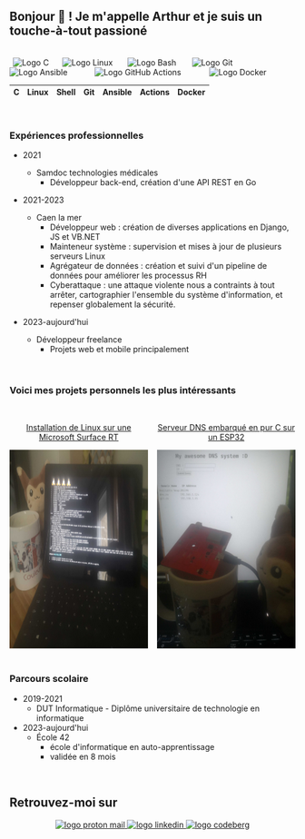 ## Bonjour 👋 ! Je m'appelle Arthur et je suis un touche-à-tout passioné

<br/>

<div style="display: inline;">
<img width="2" />
<img src="https://cdn.jsdelivr.net/gh/devicons/devicon/icons/c/c-original.svg" height="30" alt="Logo C"  />
<img width="16" />
<img src="https://cdn.jsdelivr.net/gh/devicons/devicon/icons/linux/linux-original.svg" height="30" alt="Logo Linux"  />
<img width="18" />
<img src="https://cdn.jsdelivr.net/gh/devicons/devicon/icons/bash/bash-original.svg" height="30" alt="Logo Bash"  />
<img width="20" />
<img src="https://cdn.jsdelivr.net/gh/devicons/devicon/icons/git/git-original.svg" height="30" alt="Logo Git"  />
<img width="24" />
<img src="https://cdn.jsdelivr.net/gh/devicons/devicon/icons/ansible/ansible-original.svg" height="30" alt="Logo Ansible"  />
<img width="40" />
<img src="https://cdn.jsdelivr.net/gh/devicons/devicon/icons/githubactions/githubactions-original.svg" height="30" alt="Logo GitHub Actions"  />
<img width="42" />
<img src="https://cdn.jsdelivr.net/gh/devicons/devicon/icons/docker/docker-original.svg" height="30" alt="Logo Docker"  />
</div>

| C | Linux | Shell | Git | Ansible | Actions | Docker |
|---|---|---|---|---|---|---|

<br/>

### Expériences professionnelles

 - 2021 
    - Samdoc technologies médicales
        - Développeur back-end, création d'une API REST en Go

 - 2021-2023
   - Caen la mer
     - Développeur web : création de diverses applications en Django, JS et VB.NET
     - Mainteneur système : supervision et mises à jour de plusieurs serveurs Linux
     - Agrégateur de données : création et suivi d'un pipeline de données pour améliorer les processus RH
     - Cyberattaque : une attaque violente nous a contraints à tout arrêter, cartographier l'ensemble du système d'information, et repenser globalement la sécurité.

 - 2023-aujourd'hui
    - Développeur freelance
      - Projets web et mobile principalement

<br/>

### Voici mes projets personnels les plus intéressants

<br/>

<div style="display: grid; grid-template-columns: repeat(2, 1fr); text-align: center; row-gap: 2rem; column-gap: 1rem;">
  <div>
    <a href="https://github.com/boyreau/Linux_Surface_RT">
      <p> Installation de Linux sur une Microsoft Surface RT </p>
      <img height="350px" src="https://github.com/boyreau/boyreau/blob/main/imgs/Linux_Surface_RT.jpg?raw=true"/>
    </a>
  </div>
  
  <div>
    <a href="https://github.com/boyreau/esp32-dns">
      <p> Serveur DNS embarqué en pur C sur un ESP32 </p>
      <img height="350px" src="https://github.com/boyreau/boyreau/blob/main/imgs/ESP32_DNS.jpg?raw=true"/>
    </a>
  </div>
</div>

<br/>

### Parcours scolaire

 - 2019-2021
   - DUT Informatique - Diplôme universitaire de technologie en informatique
 - 2023-aujourd'hui
   - École 42
     - école d'informatique en auto-apprentissage
     - validée en 8 mois

<br/>

<h2> Retrouvez-moi sur </h2>

<div align="center">
  <a href="mailto:bnzlvosnb@mozmail.com">
    <img src="https://img.shields.io/static/v1?message=ProtonMail&logo=protonmail&label=&color=6D4AFF&logoColor=white&labelColor=&style=for-the-badge" height="35" alt="logo proton mail"  />
  </a>
  <a href="https://www.linkedin.com/in/arthur-b-346985283">
    <img src="https://img.shields.io/static/v1?message=LinkedIn&logo=linkedin&label=&color=0077B5&logoColor=white&labelColor=&style=for-the-badge" height="35" alt="logo linkedin"  />
  </a>
  <a href="https://codeberg.org/zo">
    <img src="https://img.shields.io/static/v1?message=Codeberg&logo=codeberg&label=&color=4793CC&logoColor=white&labelColor=&style=for-the-badge" height="35" alt="logo codeberg"  />
  </a>
</div>
